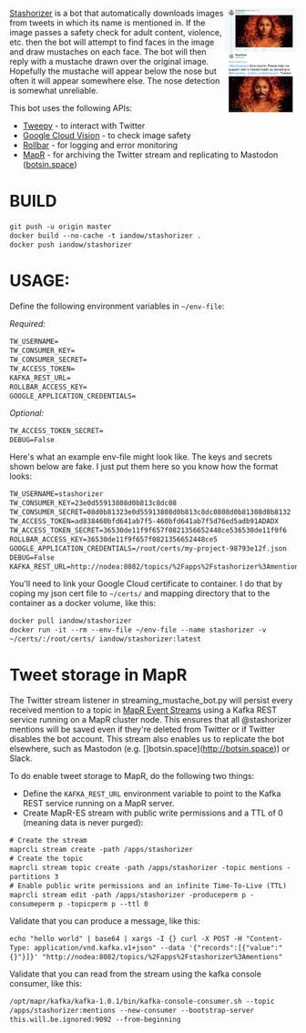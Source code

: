 
<a href="https://github.com/iandow/stashorizer/blob/master/images/screenshot.png?raw=true"><img src="https://github.com/iandow/stashorizer/blob/master/images/screenshot.png?raw=true" width="25%" align="right"></a> [Stashorizer](https://twitter.com/stashorizer) is a bot that automatically downloads images from tweets in which its name is mentioned in. If the image passes a safety check for adult content, violence, etc. then the bot will attempt to find faces in the image and draw mustaches on each face. The bot will then reply with a mustache drawn over the original image. Hopefully the mustache will appear below the nose but often it will appear somewhere else. The nose detection is somewhat unreliable. 

This bot uses the following APIs:

* [Tweepy](http://www.tweepy.org) - to interact with Twitter
* [Google Cloud Vision](https://cloud.google.com/vision/docs/detecting-safe-search) - to check image safety
* [Rollbar](https://rollbar.com) - for logging and error monitoring
* [MapR](https://mapr.com/) - for archiving the Twitter stream and replicating to Mastodon ([botsin.space](http://botsin.space))

# BUILD

```
git push -u origin master
docker build --no-cache -t iandow/stashorizer .
docker push iandow/stashorizer
```

# USAGE:

Define the following environment variables in `~/env-file`:

*Required:*
```
TW_USERNAME=
TW_CONSUMER_KEY=
TW_CONSUMER_SECRET=
TW_ACCESS_TOKEN=
KAFKA_REST_URL=
ROLLBAR_ACCESS_KEY=
GOOGLE_APPLICATION_CREDENTIALS=
```

*Optional:*
```
TW_ACCESS_TOKEN_SECRET=
DEBUG=False
```

Here's what an example env-file might look like. The keys and secrets shown below are fake.
I just put them here so you know how the format looks:

```
TW_USERNAME=stashorizer
TW_CONSUMER_KEY=23e0d55913808d0b813c8dc08
TW_CONSUMER_SECRET=08d0b81323e0d55913808d0b813c8dc0808d0b81308d0b8132
TW_ACCESS_TOKEN=ad838460bfd641ab7f5-460bfd641ab7f5d76ed5adb91ADADX
TW_ACCESS_TOKEN_SECRET=36530de11f9f657f0821356652448ce536530de11f9f6
ROLLBAR_ACCESS_KEY=36530de11f9f657f0821356652448ce5
GOOGLE_APPLICATION_CREDENTIALS=/root/certs/my-project-98793e12f.json
DEBUG=False
KAFKA_REST_URL=http://nodea:8082/topics/%2Fapps%2Fstashorizer%3Amentions
```

You'll need to link your Google Cloud certificate to container. I do that by coping my json cert file to `~/certs/` and mapping directory that to the container as a docker volume, like this:

```
docker pull iandow/stashorizer
docker run -it --rm --env-file ~/env-file --name stashorizer -v ~/certs/:/root/certs/ iandow/stashorizer:latest
```

# Tweet storage in MapR

The Twitter stream listener in streaming_mustache_bot.py will persist every received mention to a topic in [MapR Event Streams](https://mapr.com/products/mapr-streams/) using a Kafka REST service running on a MapR cluster node. This ensures that all @stashorizer mentions will be saved even if they're deleted from Twitter or if Twitter disables the bot account. This stream also enables us to replicate the bot elsewhere, such as Mastodon (e.g. []botsin.space](http://botsin.space)) or Slack.

To do enable tweet storage to MapR, do the following two things:

* Define the `KAFKA_REST_URL` environment variable to point to the Kafka REST service running on a MapR server.
* Create MapR-ES stream with public write permissions and a TTL of 0 (meaning data is never purged):

```
# Create the stream
maprcli stream create -path /apps/stashorizer
# Create the topic
maprcli stream topic create -path /apps/stashorizer -topic mentions -partitions 3
# Enable public write permissions and an infinite Time-To-Live (TTL)
maprcli stream edit -path /apps/stashorizer -produceperm p -consumeperm p -topicperm p --ttl 0
```

Validate that you can produce a message, like this:

```
echo "hello world" | base64 | xargs -I {} curl -X POST -H "Content-Type: application/vnd.kafka.v1+json" --data '{"records":[{"value":"{}"}]}' "http://nodea:8082/topics/%2Fapps%2Fstashorizer%3Amentions"
```

Validate that you can read from the stream using the kafka console consumer, like this:

```
/opt/mapr/kafka/kafka-1.0.1/bin/kafka-console-consumer.sh --topic /apps/stashorizer:mentions --new-consumer --bootstrap-server this.will.be.ignored:9092 --from-beginning
```